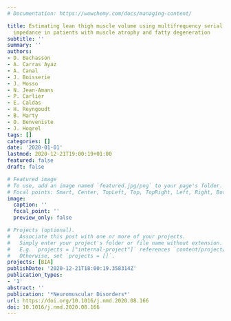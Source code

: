 ```yaml
---
# Documentation: https://wowchemy.com/docs/managing-content/

title: Estimating lean thigh muscle volume using multifrequency serial bioelectrical
  impedance in patients with muscle atrophy and fatty degeneration
subtitle: ''
summary: ''
authors:
- D. Bachasson
- A. Carras Ayaz
- A. Canal
- J. Boisserie
- J. Mosso
- N. Jean-Amans
- P. Carlier
- E. Caldas
- H. Reyngoudt
- B. Marty
- O. Benveniste
- J. Hogrel
tags: []
categories: []
date: '2020-01-01'
lastmod: 2020-12-21T19:00:19+01:00
featured: false
draft: false

# Featured image
# To use, add an image named `featured.jpg/png` to your page's folder.
# Focal points: Smart, Center, TopLeft, Top, TopRight, Left, Right, BottomLeft, Bottom, BottomRight.
image:
  caption: ''
  focal_point: ''
  preview_only: false

# Projects (optional).
#   Associate this post with one or more of your projects.
#   Simply enter your project's folder or file name without extension.
#   E.g. `projects = ["internal-project"]` references `content/project/deep-learning/index.md`.
#   Otherwise, set `projects = []`.
projects: [BIA]
publishDate: '2020-12-21T18:00:19.358314Z'
publication_types:
- '1'
abstract: ''
publication: '*Neuromuscular Disorders*'
url: https://doi.org/10.1016/j.nmd.2020.08.166
doi: 10.1016/j.nmd.2020.08.166
---
```

